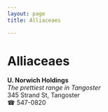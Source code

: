 ```yaml
---
layout: page 
title: Alliaceaes

---
```



# Alliaceaes


 **U. Norwich Holdings**  
_The prettiest range in Tangoster_  
345 Strand St, Tangoster  
☎ 547-0820

